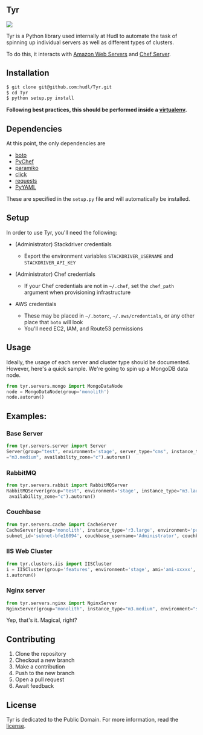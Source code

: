 ## Tyr
[![](https://img.shields.io/badge/hudl-OSS-orange.svg)](http://hudl.github.io/)

Tyr is a Python library used internally at Hudl to automate the task of spinning
up individual servers as well as different types of clusters.

To do this, it interacts with [Amazon Web Servers](https://aws.amazon.com) and
[Chef Server](https://www.chef.io/).

## Installation

``` bash
$ git clone git@github.com:hudl/Tyr.git
$ cd Tyr
$ python setup.py install
```

__Following best practices, this should be performed inside a
[virtualenv](https://github.com/pypa/virtualenv).__

## Dependencies

At this point, the only dependencies are

- [boto](https://github.com/boto/boto)
- [PyChef](https://github.com/coderanger/pychef)
- [paramiko](http://www.paramiko.org/)
- [click](http://click.pocoo.org)
- [requests](http://docs.python-requests.org/en/latest/)
- [PyYAML](http://pyyaml.org)

These are specified in the `setup.py` file and will automatically be installed.

## Setup

In order to use Tyr, you'll need the following:

- (Administrator) Stackdriver credentials
  - Export the environment variables `STACKDRIVER_USERNAME` and `STACKDRIVER_API_KEY`

- (Administrator) Chef credentials
  - If your Chef credentials are not in `~/.chef`, set the `chef_path` argument when provisioning infrastructure

- AWS credentials
  - These may be placed in `~/.botorc`, `~/.aws/credentials`, or any other place that `boto` will look
  - You'll need EC2, IAM, and Route53 permissions 

## Usage

Ideally, the usage of each server and cluster type should be documented.
However, here's a quick sample. We're going to spin up a MongoDB data node.

``` python
from tyr.servers.mongo import MongoDataNode
node = MongoDataNode(group='monolith')
node.autorun()
```

## Examples:

### Base Server
``` python
from tyr.servers.server import Server
Server(group="test", environment='stage', server_type="cms", instance_type
="m3.medium", availability_zone="c").autorun()
```

### RabbitMQ
``` python
from tyr.servers.rabbit import RabbitMQServer
RabbitMQServer(group="test", environment='stage', instance_type="m3.large",
 availability_zone="c").autorun()
```

### Couchbase
``` python
from tyr.servers.cache import CacheServer
CacheServer(group='monolith', instance_type='r3.large', environment='prod',
subnet_id='subnet-bfe16094', couchbase_username='Administrator', couchbase_password='<censored>', bucket_name='hudl').autorun()
```

### IIS Web Cluster
``` python
from tyr.clusters.iis import IISCluster
i = IISCluster(group='features', environment='stage', ami='ami-xxxxx', instance_type="m3.large", subnet_ids=['subnet-xxxxx'], desired_capacity=2, min_size=2, max_size=3)
i.autorun()
```

### Nginx server
``` python
from tyr.servers.nginx import NginxServer
NginxServer(group="monolith", instance_type="m3.medium", environment="stage", availability_zone="c").autorun()
```

Yep, that's it. Magical, right?

## Contributing

1. Clone the repository
2. Checkout a new branch
3. Make a contribution
4. Push to the new branch
5. Open a pull request
6. Await feedback

## License

Tyr is dedicated to the Public Domain. For more information, read the [license](https://github.com/hudl/Tyr/blob/master/LICENSE).
